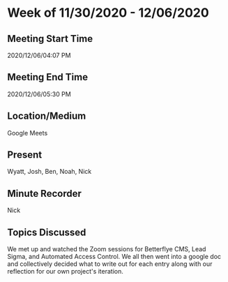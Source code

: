 # Week of 11/30/2020 - 12/06/2020

## Meeting Start Time

2020/12/06/04:07 PM

## Meeting End Time

2020/12/06/05:30 PM

## Location/Medium

Google Meets

## Present

Wyatt, Josh, Ben, Noah, Nick

## Minute Recorder

Nick

## Topics Discussed

We met up and watched the Zoom sessions for Betterflye CMS, Lead Sigma, and Automated Access Control. We all then went into a google doc and collectively decided
what to write out for each entry along with our reflection for our own project's iteration.
